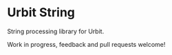 # Urbit String

String processing library for Urbit.

Work in progress, feedback and pull requests welcome!
